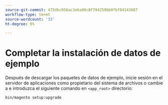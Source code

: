 ```yaml
---
source-git-commit: 475dbc056ac3e6a00c8f794259bb0fbf04143687
workflow-type: tm+mt
source-wordcount: '33'
ht-degree: 0%

---
```

# Completar la instalación de datos de ejemplo

Después de descargar los paquetes de datos de ejemplo, inicie sesión en el servidor de aplicaciones como propietario del sistema de archivos o cambie a e introduzca el siguiente comando en `<app_root>` directorio:

```bash
bin/magento setup:upgrade
```

